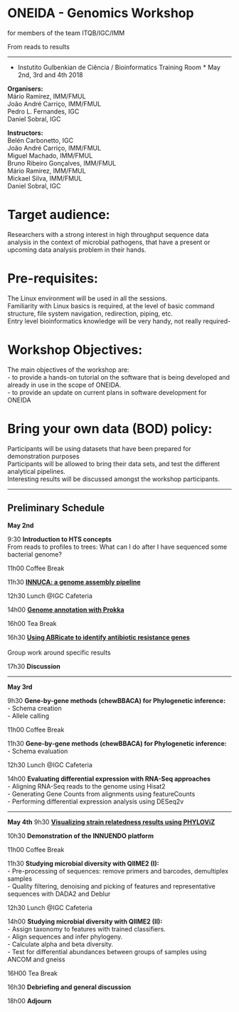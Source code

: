 # ONEIDA - Genomics Workshop 
for members of the team ITQB/IGC/IMM

From reads to results

<hr>
 
* Instutito Gulbenkian de Ciência / Bioinformatics Training Room *
May 2nd, 3rd and 4th 2018
 
**Organisers:**
<br>Mário Ramirez, IMM/FMUL
<br>João André Carriço, IMM/FMUL
<br>Pedro L. Fernandes, IGC
<br>Daniel Sobral, IGC

**Instructors:**
<br>Belén Carbonetto, IGC
<br>João André Carriço, IMM/FMUL
<br>Miguel Machado, IMM/FMUL
<br>Bruno Ribeiro Gonçalves, IMM/FMUL
<br>Mário Ramirez, IMM/FMUL
<br>Mickael Silva, IMM/FMUL
<br>Daniel Sobral, IGC
 
# Target audience: #
Researchers with a strong interest in high throughput sequence data analysis in the context of microbial pathogens, that have a present or upcoming data analysis problem in their hands.
 
# Pre-requisites: #
The Linux environment will be used in all the sessions. 
<br>Familiarity with Linux basics is required, at the level of basic command structure, file system navigation, redirection, piping, etc.
<br>Entry level bioinformatics knowledge will be very handy, not really required-

# Workshop Objectives: #
The main objectives of the workshop are:
<br>- to provide a hands-on tutorial on the software that is being developed and already in use in the scope of ONEIDA.
<br>- to provide an update on current plans in software development for ONEIDA 

# Bring your own data (BOD) policy: #
Participants will be using datasets that have been prepared for demonstration purposes
<br>Participants will be allowed to bring their data sets, and test the different analytical pipelines.
<br>Interesting results will be discussed amongst the workshop participants. 

<hr>

## Preliminary Schedule ##
 
**May 2nd**             

9:30 **Introduction to HTS concepts**
<br>From reads to profiles to trees: What can I do after I have sequenced some bacterial genome?  


11h00 Coffee Break 

11h30 [**INNUCA: a genome assembly pipeline**](./innuca.md)     

12h30  Lunch @IGC Cafeteria

14h00 [**Genome annotation with Prokka**](./prokka.md)

16h00 Tea Break

16h30 [**Using ABRicate to identify antibiotic resistance genes**](.abricate.md)  
<br>Group work around specific results

17h30 **Discussion**
  
<hr>

**May 3rd**

9h30 **Gene-by-gene methods (chewBBACA) for Phylogenetic inference:**
<br>- Schema creation
<br>- Allele calling

11h00 Coffee Break

11h30 **Gene-by-gene methods (chewBBACA) for Phylogenetic inference:**
<br>- Schema evaluation

12h30 Lunch @IGC Cafeteria


14h00 **Evaluating differential expression with RNA-Seq approaches**
<br>- Aligning RNA-Seq reads to the genome using Hisat2
<br>- Generating Gene Counts from alignments using featureCounts
<br>- Performing differential expression analysis using DESeq2v

<hr>

**May 4th**
9h30 [**Visualizing strain relatedness results using PHYLOViZ**](./phyloviz.md)

10h30 **Demonstration of the INNUENDO platform**

11h00 Coffee Break

11h30 **Studying microbial diversity with QIIME2  (I):**
<br>- Pre-processing of sequences: remove primers and barcodes, demultiplex samples
<br>- Quality filtering, denoising and picking of features and representative sequences with DADA2 and Deblur

12h30 Lunch @IGC Cafeteria

14h00 **Studying microbial diversity with QIIME2 (II):**
<br>- Assign taxonomy to features with trained classifiers.
<br>- Align sequences and infer phylogeny.
<br>- Calculate alpha and beta diversity.
<br>- Test for differential abundances between groups of samples using ANCOM and gneiss


16H00 Tea Break

16h30 **Debriefing and general discussion**

18h00 **Adjourn**
